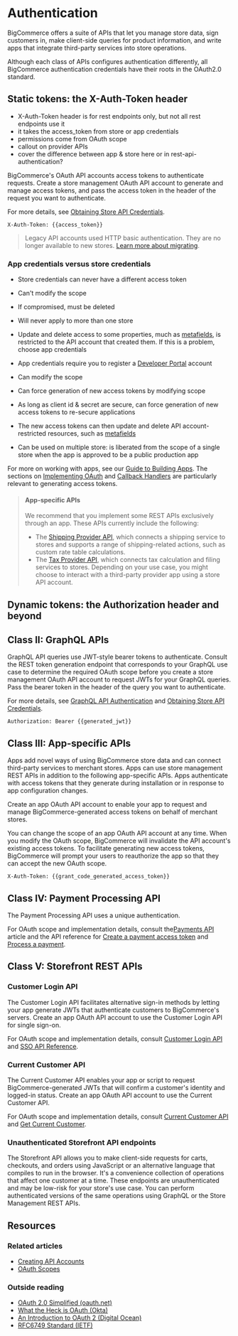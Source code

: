 # Authentication

BigCommerce offers a suite of APIs that let you manage store data, sign customers in, make client-side queries for product information, and write apps that integrate third-party services into store operations.

Although each class of APIs configures authentication differently, all BigCommerce authentication credentials have their roots in the OAuth2.0 standard.

## Static tokens: the X-Auth-Token header

* X-Auth-Token header is for rest endpoints only, but not all rest endpoints use it
* it takes the access_token from store or app credentials
* permissions come from OAuth scope
* callout on provider APIs
* cover the difference between app & store here or in rest-api-authentication?

BigCommerce's OAuth API accounts access tokens to authenticate requests. Create a store management OAuth API account to generate and manage access tokens, and pass the access token in the header of the request you want to authenticate.

For more details, see [Obtaining Store API Credentials](/api-docs/getting-started/authentication/rest-api-authentication#obtaining-store-api-credentials).

```http title="Example access token authentication header"
X-Auth-Token: {{access_token}}
```

<!-- theme: info -->
> Legacy API accounts used HTTP basic authentication. They are no longer available to new stores. [Learn more about migrating](/api-docs/getting-started/authentication/rest-api-authentication#migrating-from-legacy-to-oauth). 

### App credentials versus store credentials

* Store credentials can never have a different access token
* Can't modify the scope
* If compromised, must be deleted
* Will never apply to more than one store
* Update and delete access to some properties, much as [metafields](), is restricted to the API account that created them. If this is a problem, choose app credentials

* App credentials require you to register a [Developer Portal]() account
* Can modify the scope
* Can force generation of new access tokens by modifying scope
* As long as client id & secret are secure, can force generation of new access tokens to re-secure applications
* The new access tokens can then update and delete API account-restricted resources, such as [metafields]()
* Can be used on multiple store: is liberated from the scope of a single store when the app is approved to be a public production app

For more on working with apps, see our [Guide to Building Apps](/api-docs/apps/guide/intro). The sections on [Implementing OAuth](/api-docs/apps/guide/auth) and [Callback Handlers](/api-docs/apps/guide/callbacks) are particularly relevant to generating access tokens.

<!-- theme: info -->
> #### App-specific APIs
> We recommend that you implement some REST APIs exclusively through an app. These APIs currently include the following:
> * The [Shipping Provider API](/api-docs/providers/shipping), which connects a shipping service to stores and supports a range of shipping-related actions, such as custom rate table calculations.
> * The [Tax Provider API](/api-docs/providers/tax), which connects tax calculation and filing services to stores.
> Depending on your use case, you might choose to interact with a third-party provider app using a store API account. 

## Dynamic tokens: the Authorization header and beyond

## Class II: GraphQL APIs

GraphQL API queries use JWT-style bearer tokens to authenticate. Consult the REST token generation endpoint that corresponds to your GraphQL use case to determine the required OAuth scope before you create a store management OAuth API account to request JWTs for your GraphQL queries. Pass the bearer token in the header of the query you want to authenticate. 

For more details, see [GraphQL API Authentication](/api-docs/storefront/graphql/graphql-storefront-api-overview#authentication) and [Obtaining Store API Credentials](/api-docs/getting-started/authentication/rest-api-authentication#obtaining-store-api-credentials).

```http title="GraphQL authentication header"
Authorization: Bearer {{generated_jwt}}
```

## Class III: App-specific APIs

Apps add novel ways of using BigCommerce store data and can connect third-party services to merchant stores. Apps can use store management REST APIs in addition to the following app-specific APIs. Apps authenticate with access tokens that they generate during installation or in response to app configuration changes. 

Create an app OAuth API account to enable your app to request and manage BigCommerce-generated access tokens on behalf of merchant stores. 

You can change the scope of an app OAuth API account at any time. When you modify the OAuth scope, BigCommerce will invalidate the API account's existing access tokens. To facilitate generating new access tokens, BigCommerce will prompt your users to reauthorize the app so that they can accept the new OAuth scope.



```http title="App authentication header for store management APIs"
X-Auth-Token: {{grant_code_generated_access_token}}
```


## Class IV: Payment Processing API

The Payment Processing API uses a unique authentication.

For OAuth scope and implementation details, consult the[Payments API](/api-docs/store-management/payment-processing) article and the API reference for [Create a payment access token](/api-reference/store-management/payment-processing/access-tokens/paymentsaccesstokenspost) and [Process a payment](/api-reference/store-management/payment-processing/process-payment/paymentspost).

## Class V: Storefront REST APIs
### Customer Login API

The Customer Login API facilitates alternative sign-in methods by letting your app generate JWTs that authenticate customers to BigCommerce's servers. Create an app OAuth API account to use the Customer Login API for single sign-on.

For OAuth scope and implementation details, consult [Customer Login API](/api-docs/storefront/customer-login-api) and [SSO API Reference](/api-reference/storefront/customer-login-sso).

### Current Customer API

The Current Customer API enables your app or script to request BigCommerce-generated JWTs that will confirm a customer's identity and logged-in status.
Create an app OAuth API account to use the Current Customer API. 

For OAuth scope and implementation details, consult [Current Customer API](/api-docs/storefront/current-customer-api) and [Get Current Customer](/api-reference/storefront/current-customers/current-customers/getcurrentcustomer).

### Unauthenticated Storefront API endpoints

The Storefront API allows you to make client-side requests for carts, checkouts, and orders using JavaScript or an alternative language that compiles to run in the browser. It's a convenience collection of operations that affect one customer at a time. These endpoints are unauthenticated and may be low-risk for your store's use case. You can perform authenticated versions of the same operations using GraphQL or the Store Management REST APIs.



## Resources

### Related articles
* [Creating API Accounts](/api-docs/getting-started/authentication/rest-api-authentication)
* [OAuth Scopes](/api-docs/getting-started/authentication/rest-api-authentication#oauth-scopes)

### Outside reading
* [OAuth 2.0 Simplified (oauth.net)](https://oauth.net/getting-started/)
* [What the Heck is OAuth (Okta)](https://developer.okta.com/blog/2017/06/21/what-the-heck-is-oauth)
* [An Introduction to OAuth 2 (Digital Ocean)](https://www.digitalocean.com/community/tutorials/an-introduction-to-oauth-2)
* [RFC6749 Standard (IETF)](https://tools.ietf.org/html/rfc6749)
